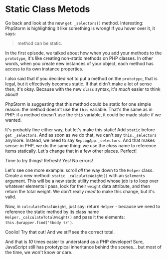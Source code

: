 # Static Class Metods

Go back and look at the new `get _selectors()` method. Interesting: PhpStorm is
highlighting it like something is wrong! If you hover over it, it says:

> method can be static.

In the first episode, we talked about how when you add your methods to the `prototype`,
it's like creating non-static methods on PHP classes. In other words, when you create
new instances of your object, each method has access to its own instance properties.

I also said that if you decided *not* to put a method on the `prototype`, that is
legal, but it effectively becomes static. If that didn't make a lot of sense then,
it's okay. Because with the new `class` syntax, it's *much* easier to think about!

PhpStorm is suggesting that this method could be static for one simple reason: the
method doesn't use the `this` variable. That's the same as in PHP: if a method doesn't
use the `this` variable, it could be made static if we wanted.

It's probably fine either way, but let's make this static! Add `static` before `get _selectors`.
And as soon as we do that, we can't say `this._selectors` anymore. Instead, we need
to say `RepLogApp._selectors`. And that makes sense: in PHP, we do the same thing:
we use the *class* name to reference items statically. Let's change that in a few
other places. Perfect!

Time to try things! Refresh! Yes! No errors!

Let's see one more example: scroll *all* the way down to the `Helper` class. Create
a new method: `static _calculateWeight()` with an `$elements` argument. This will
be a new static utility method whose job is to loop over whatever elements I pass,
look for their `weight` data attribute, and then return the total weight. We don't
really *need* to make this change, but it's valid.

Now, in `calculateTotalWeight`, just say: return `Helper` - because we need to reference
the static method by its class name `Helper._calculateTotalWeight()` and pass it the
elements: `this.$wrapper.find('tbody tr')`.

Coolio! Try that out! And we *still* see the correct total.

And that is *10* times easier to understand as a PHP developer! Sure, JavaScript
still has prototypical inheritance behind the scenes... but most of the time, we
won't know or care.
